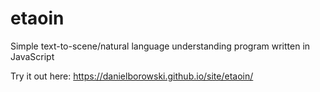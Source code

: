 # etaoin
Simple text-to-scene/natural language understanding program written in JavaScript

Try it out here: https://danielborowski.github.io/site/etaoin/
